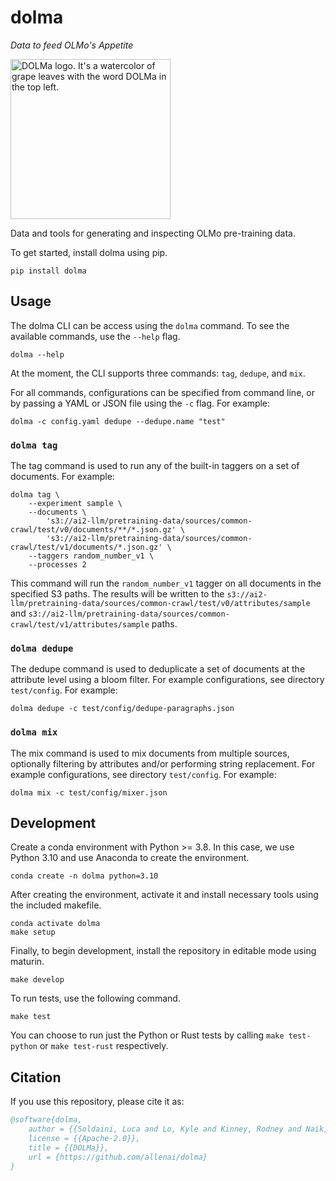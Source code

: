 # dolma

*Data to feed OLMo's Appetite*


<img alt="DOLMa logo. It's a watercolor of grape leaves with the word DOLMa in the top left." src="https://github.com/allenai/dolma/blob/main/res/logo.png?raw=true" width="256"></img>

Data and tools for generating and inspecting OLMo pre-training data.

To get started, install dolma using pip.

```shell
pip install dolma
```

## Usage

The dolma CLI can be access using the `dolma` command. To see the available commands, use the `--help` flag.

```shell
dolma --help
```

At the moment, the CLI supports three commands: `tag`, `dedupe`, and `mix`.

For all commands, configurations can be specified from command line, or by passing a YAML or JSON file using the `-c` flag. For example:

```shell
dolma -c config.yaml dedupe --dedupe.name "test"
```

### `dolma tag`

The tag command is used to run any of the built-in taggers on a set of documents. For example:

```shell
dolma tag \
    --experiment sample \
    --documents \
        's3://ai2-llm/pretraining-data/sources/common-crawl/test/v0/documents/**/*.json.gz' \
        's3://ai2-llm/pretraining-data/sources/common-crawl/test/v1/documents/*.json.gz' \
    --taggers random_number_v1 \
    --processes 2
```

This command will run the `random_number_v1` tagger on all documents in the specified S3 paths. The results will be written to the `s3://ai2-llm/pretraining-data/sources/common-crawl/test/v0/attributes/sample` and `s3://ai2-llm/pretraining-data/sources/common-crawl/test/v1/attributes/sample` paths.

### `dolma dedupe`

The dedupe command is used to deduplicate a set of documents at the attribute level using a bloom filter.
For example configurations, see directory `test/config`. For example:

```shell
dolma dedupe -c test/config/dedupe-paragraphs.json
```

### `dolma mix`

The mix command is used to mix documents from multiple sources, optionally filtering by attributes and/or performing string replacement. For example configurations, see directory `test/config`. For example:

```shell
dolma mix -c test/config/mixer.json
```


## Development

Create a conda environment with Python >= 3.8. In this case, we use Python 3.10 and use Anaconda to create the environment.

```shell
conda create -n dolma python=3.10
```

After creating the environment, activate it and install necessary tools using the included makefile.

```shell
conda activate dolma
make setup
```

Finally, to begin development, install the repository in editable mode using maturin.

```shell
make develop
```

To run tests, use the following command.

```shell
make test
```

You can choose to run just the Python or Rust tests by calling `make test-python` or `make test-rust` respectively.


## Citation

If you use this repository, please cite it as:

```bibtex
@software{dolma,
    author = {{Soldaini, Luca and Lo, Kyle and Kinney, Rodney and Naik, Aakanksha and Ravichander, Abhilasha and Bhagia, Akshita and Groeneveld, Dirk and Schwenk, Dustin and Magnusson, Ian and Chandu, Khyathi}},
    license = {{Apache-2.0}},
    title = {{DOLMa}},
    url = {https://github.com/allenai/dolma}
}
```
